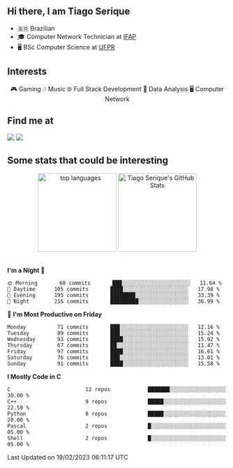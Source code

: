 
<h2> Hi there, I am Tiago Serique</h2>

<div>
	<ul>
		<li>🇧🇷 Brazilian</li>
		<li>🎓 Computer Network Technician at <a href="https://www.ifap.edu.br/">IFAP</a></li>
		<li>🖥️ BSc Computer Science at <a href="https://www.ufpr.br/portalufpr/">UFPR</a></li>
	</ul>
</div>


<h2>Interests</h2>

<div align="center">
	🎮 Gaming 🎶 Music 🌐 Full Stack Development 🎲 Data Analysis 🖥️ Computer Network
</div>

<h2>Find me at</h2>

<div>
	<a href="https://www.linkedin.com/in/tiago-serique"><img src="https://img.shields.io/badge/LinkedIn-0077B5?style=for-the-badge&logo=linkedin&logoColor=white"></a>
	<a href="https://www.instagram.com/tiago.serique/"><img src="https://img.shields.io/badge/Instagram-E4405F?style=for-the-badge&logo=instagram&logoColor=white"></a>
</div>

<h2>Some stats that could be interesting</h2>

<div align="center">
	<img height="180em" src="https://tiagoserique.vercel.app/api/top-langs/?layout=compact&theme=tokyonight&username=tiagoserique&langs_count=10&hide=makefile&exclude_repo=vim-mods" alt="top languages">
	<img height="180em" src="https://tiagoserique.vercel.app/api?username=tiagoserique&count_private=true&show_icons=true&theme=tokyonight&include_all_commits=true" alt="Tiago Serique's GitHub Stats">
</div> 

<br>

<!--START_SECTION:waka-->
**I'm a Night 🦉** 

```text
🌞 Morning       68 commits       ███░░░░░░░░░░░░░░░░░░░░░░   11.64 % 
🌆 Daytime      105 commits       ████░░░░░░░░░░░░░░░░░░░░░   17.98 % 
🌃 Evening      195 commits       ████████░░░░░░░░░░░░░░░░░   33.39 % 
🌙 Night        216 commits       █████████░░░░░░░░░░░░░░░░   36.99 % 

```
📅 **I'm Most Productive on Friday** 

```text
Monday          71 commits       ███░░░░░░░░░░░░░░░░░░░░░░   12.16 % 
Tuesday         89 commits       ███░░░░░░░░░░░░░░░░░░░░░░   15.24 % 
Wednesday       93 commits       ████░░░░░░░░░░░░░░░░░░░░░   15.92 % 
Thursday        67 commits       ██░░░░░░░░░░░░░░░░░░░░░░░   11.47 % 
Friday          97 commits       ████░░░░░░░░░░░░░░░░░░░░░   16.61 % 
Saturday        76 commits       ███░░░░░░░░░░░░░░░░░░░░░░   13.01 % 
Sunday          91 commits       ████░░░░░░░░░░░░░░░░░░░░░   15.58 % 

```


**I Mostly Code in C** 

```text
C                        12 repos            ███████░░░░░░░░░░░░░░░░░░   30.00 % 
C++                      9 repos             █████░░░░░░░░░░░░░░░░░░░░   22.50 % 
Python                   8 repos             █████░░░░░░░░░░░░░░░░░░░░   20.00 % 
Pascal                   2 repos             █░░░░░░░░░░░░░░░░░░░░░░░░   05.00 % 
Shell                    2 repos             █░░░░░░░░░░░░░░░░░░░░░░░░   05.00 % 

```



 Last Updated on 19/02/2023 06:11:17 UTC
<!--END_SECTION:waka-->

